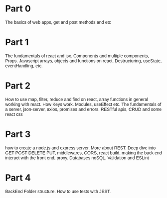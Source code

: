 # Part 0

<p style="@import url('https://fonts.googleapis.com/css2?family=Montserrat&display=swap');font-family: 'Montserrat', sans-serif;">The basics of web apps, get and post methods and etc</p>

# Part 1

<p style="@import url('https://fonts.googleapis.com/css2?family=Montserrat&display=swap');font-family: 'Montserrat', sans-serif;">The fundamentals of react and jsx. Components and multiple components, Props. Javascript arrays, objects and functions on react. Destructuring, useState, eventHandling, etc.</p>

# Part 2

<p style="@import url('https://fonts.googleapis.com/css2?family=Montserrat&display=swap');font-family: 'Montserrat', sans-serif;">How to use map, filter, reduce and find on react, array functions in general working with react. How Keys work. Modules, useEffect etc. The fundamentals of a server, json-server, axios, promises and errors. RESTful apis, CRUD and some react css</p>

# Part 3

<p style="@import url('https://fonts.googleapis.com/css2?family=Montserrat&display=swap');font-family: 'Montserrat', sans-serif;">how to create a node.js and express server. More about REST. Deep dive into GET POST DELETE PUT, middlewares, CORS, react build, making the back end interact with the front end, proxy. Databases noSQL. Validation and ESLint</p>

# Part 4

<p style="@import url('https://fonts.googleapis.com/css2?family=Montserrat&display=swap');font-family: 'Montserrat', sans-serif;">BackEnd Folder structure. How to use tests with JEST.</p>
